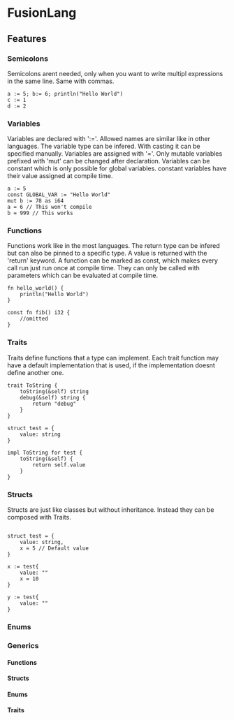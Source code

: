 # FusionLang

## Features

### Semicolons

Semicolons arent needed, only when you want to write multipl expressions in the same line. Same with commas.

```fusion
a := 5; b:= 6; println("Hello World")
c := 1
d := 2
```

### Variables

Variables are declared with ':='. Allowed names are similar like in other languages. The variable type can be infered. With casting it can be specified manually. Variables are assigned with '='. Only mutable variables prefixed with 'mut' can be changed after declaration. Variables can be constant which is only possible for global variables. constant variables have their value assigned at compile time.

```fusion
a := 5
const GLOBAL_VAR := "Hello World"
mut b := 78 as i64
a = 6 // This won't compile
b = 999 // This works
```

### Functions

Functions work like in the most languages. The return type can be infered but can also be pinned to a specific type. A value is returned with the 'return' keyword. A function can be marked as const, which makes every call run just run once at compile time. They can only be called with parameters which can be evaluated at compile time.

```fusion
fn hello_world() {
    println("Hello World")
}

const fn fib() i32 {
    //omitted
}
```

### Traits

Traits define functions that a type can implement. Each trait function may have a default implementation that is used, if the implementation doesnt define another one.

```fusion
trait ToString {
    toString(&self) string
    debug(&self) string {
        return "debug"
    }
}

struct test = {
    value: string
}

impl ToString for test {
    toString(&self) {
        return self.value
    }
}

```

### Structs

Structs are just like classes but without inheritance. Instead they can be composed with Traits.

```fusion

struct test = {
    value: string,
    x = 5 // Default value
}

x := test{
    value: ""
    x = 10
}

y := test{
    value: ""
}
```

### Enums

### Generics

#### Functions

#### Structs

#### Enums

#### Traits
